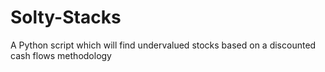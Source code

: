 # Solty-Stacks
A Python script which will find undervalued stocks based on a discounted cash flows methodology
